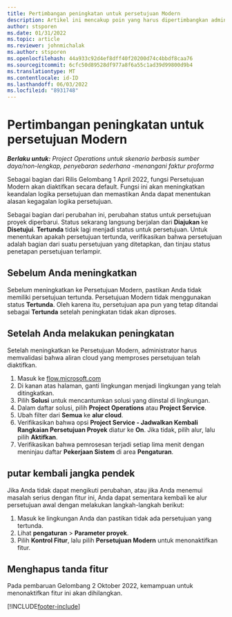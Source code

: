 ```yaml
---
title: Pertimbangan peningkatan untuk persetujuan Modern
description: Artikel ini mencakup poin yang harus dipertimbangkan administrator bila mereka mengaktifkan fungsi Persetujuan Modern.
author: stsporen
ms.date: 01/31/2022
ms.topic: article
ms.reviewer: johnmichalak
ms.author: stsporen
ms.openlocfilehash: 44a933c92d4ef8dff40f20200d74c4bbdf8caa76
ms.sourcegitcommit: 6cfc50d89528df977a8f6a55c1ad39d99800d9b4
ms.translationtype: MT
ms.contentlocale: id-ID
ms.lasthandoff: 06/03/2022
ms.locfileid: "8931748"
---
```

# <a name="upgrade-considerations-for-modern-approvals"></a>Pertimbangan peningkatan untuk persetujuan Modern 

_**Berlaku untuk:** Project Operations untuk skenario berbasis sumber daya/non-lengkap, penyebaran sederhana -menangani faktur proforma_

Sebagai bagian dari Rilis Gelombang 1 April 2022, fungsi Persetujuan Modern akan diaktifkan secara default. Fungsi ini akan meningkatkan keandalan logika persetujuan dan memastikan Anda dapat menentukan alasan kegagalan logika persetujuan.

Sebagai bagian dari perubahan ini, perubahan status untuk persetujuan proyek diperbarui. Status sekarang langsung berjalan dari **Diajukan** ke **Disetujui**. **Tertunda** tidak lagi menjadi status untuk persetujuan. Untuk menentukan apakah persetujuan tertunda, verifikasikan bahwa persetujuan adalah bagian dari suatu persetujuan yang ditetapkan, dan tinjau status penetapan persetujuan terlampir.

## <a name="before-you-upgrade"></a>Sebelum Anda meningkatkan

Sebelum meningkatkan ke Persetujuan Modern, pastikan Anda tidak memiliki persetujuan tertunda. Persetujuan Modern tidak menggunakan status **Tertunda**. Oleh karena itu, persetujuan apa pun yang tetap ditandai sebagai **Tertunda** setelah peningkatan tidak akan diproses.

## <a name="after-you-upgrade"></a>Setelah Anda melakukan peningkatan

Setelah meningkatkan ke Persetujuan Modern, administrator harus memvalidasi bahwa aliran cloud yang memproses persetujuan telah diaktifkan.

1. Masuk ke [flow.microsoft.com](https://flow.microsoft.com)
2. Di kanan atas halaman, ganti lingkungan menjadi lingkungan yang telah ditingkatkan.
3. Pilih **Solusi** untuk mencantumkan solusi yang diinstal di lingkungan.
4. Dalam daftar solusi, pilih **Project Operations** atau **Project Service**.
5. Ubah filter dari **Semua** ke **alur cloud**.
6. Verifikasikan bahwa opsi **Project Service - Jadwalkan Kembali Rangkaian Persetujuan Proyek** diatur ke **On**. Jika tidak, pilih alur, lalu pilih **Aktifkan**.
7. Verifikasikan bahwa pemrosesan terjadi setiap lima menit dengan meninjau daftar **Pekerjaan Sistem** di area **Pengaturan**.

## <a name="short-term-rollback"></a>putar kembali jangka pendek

Jika Anda tidak dapat mengikuti perubahan, atau jika Anda menemui masalah serius dengan fitur ini, Anda dapat sementara kembali ke alur persetujuan awal dengan melakukan langkah-langkah berikut:
1. Masuk ke lingkungan Anda dan pastikan tidak ada persetujuan yang tertunda.
2. Lihat **pengaturan** > **Parameter proyek**.
3. Pilih **Kontrol Fitur**, lalu pilih **Persetujuan Modern** untuk menonaktifkan fitur.

## <a name="removing-the-feature-flag"></a>Menghapus tanda fitur

Pada pembaruan Gelombang 2 Oktober 2022, kemampuan untuk menonaktifkan fitur ini akan dihilangkan.

[!INCLUDE[footer-include](../includes/footer-banner.md)]

